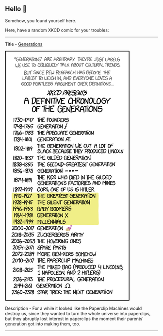 ## Hello 👀

Somehow, you found yourself here.

Here, have a random XKCD comic for your troubles:

-----------------------------------

Title - [Generations](https://xkcd.com/1962)

![Generations](./random_comic.png)

Description - For a while it looked like the Paperclip Machines would destroy us, since they wanted to turn the whole universe into paperclips, but they abruptly lost interest in paperclips the moment their parents' generation got into making them, too.

-----------------------------------